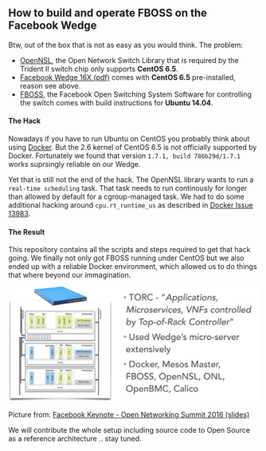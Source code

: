 ## How to build and operate FBOSS on the Facebook Wedge

Btw, out of the box that is not as easy as you would think. The problem:

- [OpenNSL][1], the Open Network Switch Library that is required by the Trident II switch chip only supports **CentOS 6.5**.
- [Facebook Wedge 16X (pdf)][2] comes with **CentOS 6.5** pre-installed, reason see above.
- [FBOSS][3], the Facebook Open Switching System Software for controlling the switch comes with build instructions for **Ubuntu 14.04**.

#### The Hack ####

Nowadays if you have to run Ubuntu on CentOS you probably think about using [Docker][4]. But the 2.6 kernel of CentOS 6.5 is not officially supported by Docker.
Fortunately we found that version `1.7.1, build 786b29d/1.7.1` works suprsingly reliable on our Wedge.

Yet that is still not the end of the hack. The OpenNSL library wants to run a `real-time scheduling` task. That task needs to run continously for longer
than allowed by default for a cgroup-managed task. We had to do some additional hacking around `cpu.rt_runtime_us` as described in [Docker Issue 13983][5].

#### The Result ####

This repository contains all the scripts and steps required to get that hack going. We finally not only got FBOSS running under CentOS but we also ended
up with a reliable Docker environment, which allowed us to do things that where beyond our immagination.

![torc diagram](https://github.com/att-innovate/torc-wedge-centos-fboss/blob/master/FBOSS/docs/torc.png?raw=true)

Picture from: [Facebook Keynote - Open Networking Summit 2016 (slides)][6]

We will contribute the whole setup including source code to Open Source as a reference architecture .. stay tuned.

[1]: https://github.com/Broadcom-Switch/OpenNSL
[2]: http://www.edge-core.com/temp/ec_download/1602/Wedge-16X_DS_R01.pdf
[3]: https://github.com/facebook/fboss
[4]: https://www.docker.com
[5]: https://github.com/docker/docker/issues/13983
[6]: http://events.linuxfoundation.org/sites/events/files/slides/ONS-2016-fb-keynote-v3_0.pdf
